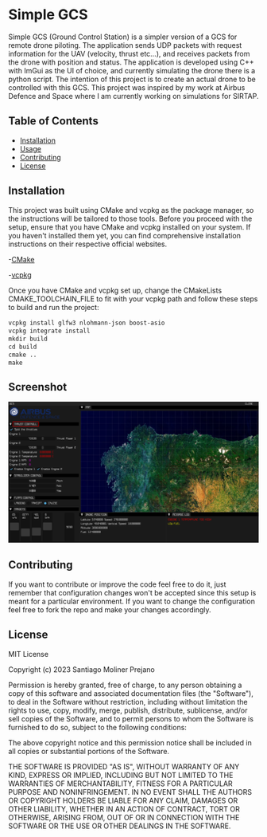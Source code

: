 # Simple GCS

Simple GCS (Ground Control Station) is a simpler version of a GCS for remote drone piloting. The application sends UDP packets with request information for the UAV (velocity, thrust etc…), and receives packets from the drone with position and status. The application is developed using C++ with ImGui as the UI of choice, and currently simulating the drone there is a python script. The intention of this project is to create an actual drone to be controlled with this GCS. This project was inspired by my work at Airbus Defence and Space where I am currently working on simulations for SIRTAP.

## Table of Contents

- [Installation](#installation)
- [Usage](#usage)
- [Contributing](#contributing)
- [License](#license)

## Installation

This project was built using CMake and vcpkg as the package manager, so the instructions will be tailored to those tools. Before you proceed with the setup, ensure that you have CMake and vcpkg installed on your system. If you haven't installed them yet, you can find comprehensive installation instructions on their respective official websites.

-[CMake](https://cmake.org/download/)

-[vcpkg](https://vcpkg.io/en/getting-started)

Once you have CMake and vcpkg set up, change the CMakeLists CMAKE_TOOLCHAIN_FILE to fit with your vcpkg path and follow these steps to build and run the project:

```
vcpkg install glfw3 nlohmann-json boost-asio
vcpkg integrate install
mkdir build
cd build
cmake ..
make
```

## Screenshot

![Screenshot](images/Screenshot.png)

## Contributing

If you want to contribute or improve the code feel free to do it, just remember that configuration changes won't be accepted since this setup is meant for a particular environment. If you want to change the configuration feel free to fork the repo and make your changes accordingly.

## License

MIT License

Copyright (c) 2023 Santiago Moliner Prejano

Permission is hereby granted, free of charge, to any person obtaining a copy
of this software and associated documentation files (the "Software"), to deal
in the Software without restriction, including without limitation the rights
to use, copy, modify, merge, publish, distribute, sublicense, and/or sell
copies of the Software, and to permit persons to whom the Software is
furnished to do so, subject to the following conditions:

The above copyright notice and this permission notice shall be included in all
copies or substantial portions of the Software.

THE SOFTWARE IS PROVIDED "AS IS", WITHOUT WARRANTY OF ANY KIND, EXPRESS OR
IMPLIED, INCLUDING BUT NOT LIMITED TO THE WARRANTIES OF MERCHANTABILITY,
FITNESS FOR A PARTICULAR PURPOSE AND NONINFRINGEMENT. IN NO EVENT SHALL THE
AUTHORS OR COPYRIGHT HOLDERS BE LIABLE FOR ANY CLAIM, DAMAGES OR OTHER
LIABILITY, WHETHER IN AN ACTION OF CONTRACT, TORT OR OTHERWISE, ARISING FROM,
OUT OF OR IN CONNECTION WITH THE SOFTWARE OR THE USE OR OTHER DEALINGS IN THE
SOFTWARE.
